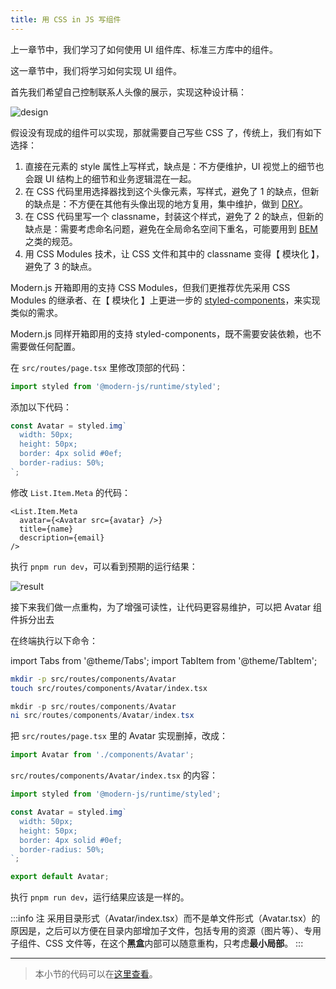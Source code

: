 ```yaml
---
title: 用 CSS in JS 写组件
---
```


上一章节中，我们学习了如何使用 UI 组件库、标准三方库中的组件。

这一章节中，我们将学习如何实现 UI 组件。

首先我们希望自己控制联系人头像的展示，实现这种设计稿：

![design](https://lf3-static.bytednsdoc.com/obj/eden-cn/aphqeh7uhohpquloj/modern-js/docs/06/design1.png)

假设没有现成的组件可以实现，那就需要自己写些 CSS 了，传统上，我们有如下选择：

1. 直接在元素的 style 属性上写样式，缺点是：不方便维护，UI 视觉上的细节也会跟 UI 结构上的细节和业务逻辑混在一起。
2. 在 CSS 代码里用选择器找到这个头像元素，写样式，避免了 1 的缺点，但新的缺点是：不方便在其他有头像出现的地方复用，集中维护，做到 [DRY](https://en.wikipedia.org/wiki/Don't_repeat_yourself)。
3. 在 CSS 代码里写一个 classname，封装这个样式，避免了 2 的缺点，但新的缺点是：需要考虑命名问题，避免在全局命名空间下重名，可能要用到 [BEM](http://getbem.com/) 之类的规范。
4. 用 CSS Modules 技术，让 CSS 文件和其中的 classname 变得【 模块化 】，避免了 3 的缺点。

Modern.js 开箱即用的支持 CSS Modules，但我们更推荐优先采用 CSS Modules 的继承者、在【 模块化 】上更进一步的 [styled-components](https://styled-components.com/)，来实现类似的需求。

Modern.js 同样开箱即用的支持 styled-components，既不需要安装依赖，也不需要做任何配置。

在 `src/routes/page.tsx` 里修改顶部的代码：

```js
import styled from '@modern-js/runtime/styled';
```

添加以下代码：

```js
const Avatar = styled.img`
  width: 50px;
  height: 50px;
  border: 4px solid #0ef;
  border-radius: 50%;
`;
```

修改 `List.Item.Meta` 的代码：

```tsx
<List.Item.Meta
  avatar={<Avatar src={avatar} />}
  title={name}
  description={email}
/>
```

执行 `pnpm run dev`，可以看到预期的运行结果：

![result](https://lf3-static.bytednsdoc.com/obj/eden-cn/aphqeh7uhohpquloj/modern-js/docs/06/result1.png)

接下来我们做一点重构，为了增强可读性，让代码更容易维护，可以把 Avatar 组件拆分出去

在终端执行以下命令：

import Tabs from '@theme/Tabs';
import TabItem from '@theme/TabItem';

<Tabs>
<TabItem value="macOS" label="macOS" default>

```bash
mkdir -p src/routes/components/Avatar
touch src/routes/components/Avatar/index.tsx
```

</TabItem>
<TabItem value="Windows" label="Windows">

```powershell
mkdir -p src/routes/components/Avatar
ni src/routes/components/Avatar/index.tsx
```

</TabItem>
</Tabs>

把 `src/routes/page.tsx` 里的 Avatar 实现删掉，改成：

```ts
import Avatar from './components/Avatar';
```

`src/routes/components/Avatar/index.tsx` 的内容：

```ts
import styled from '@modern-js/runtime/styled';

const Avatar = styled.img`
  width: 50px;
  height: 50px;
  border: 4px solid #0ef;
  border-radius: 50%;
`;

export default Avatar;
```

执行 `pnpm run dev`，运行结果应该是一样的。

:::info 注
采用目录形式（Avatar/index.tsx）而不是单文件形式（Avatar.tsx）的原因是，之后可以方便在目录内部增加子文件，包括专用的资源（图片等）、专用子组件、CSS 文件等，在这个**黑盒**内部可以随意重构，只考虑**最小局部**。
:::

---

> 本小节的代码可以在[这里查看](https://github.com/modern-js-dev/modern-js-examples/tree/main/tutorials/c06/hello-modern)。
